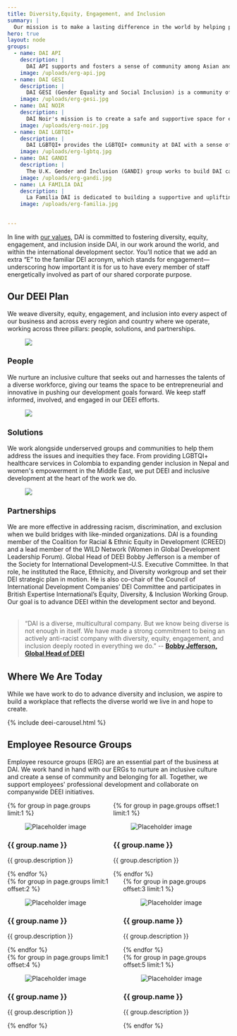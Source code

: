 ```yaml
---
title: Diversity,Equity, Engagement, and Inclusion
summary: |
  Our mission is to make a lasting difference in the world by helping people improve their lives. We rely on our diverse cultures, backgrounds, and points of view to advance our mission, and our success depends on fostering a workplace where everyone, everywhere feels valued and empowered. 
hero: true
layout: node
groups:
  - name: DAI API
    description: |
      DAI API supports and fosters a sense of community among Asian and Pacific Islander employees around the world. Its mission is to provide learning and mentorship opportunities for members to advance their professional growth and promote API educational, cultural, and social awareness.  
    image: /uploads/erg-api.jpg
  - name: DAI GESI
    description: |
      DAI GESI (Gender Equality and Social Inclusion) is a community of practice intended to build DAI’s capacity and awareness around gender equity and social inclusion and to develop and promote a nuanced, informed approach to GESI issues in DAI project activities and corporate practices. 
    image: /uploads/erg-gesi.jpg
  - name: DAI NOIR
    description: |
      DAI Noir's mission is to create a safe and supportive space for employees of African ancestry and their allies in DAI's corporate and project offices worldwide. The group partners with leaders to design and implement corporate policies and strategies that affect employees of African ancestry and to advocate for anti-racism, inclusion, and diversity across the company.
    image: /uploads/erg-noir.jpg
  - name: DAI LGBTQI+
    description: |
      DAI LGBTQI+ provides the LGBTQI+ community at DAI with a sense of belonging that fosters communication, support, and skill development. It promotes and supports corporate policies designed to address gender, issues of importance to sexually diverse communities, and the human rights of our staff, their families, and their loved ones. 
    image: /uploads/erg-lgbtq.jpg
  - name: DAI GANDI
    description: |
      The U.K. Gender and Inclusion (GANDI) group works to build DAI capacity and awareness around race, gender, and disability. They address the full spectrum of gender and social inclusion, focusing on the British context and related issues.
    image: /uploads/erg-gandi.jpg
  - name: LA FAMILIA DAI
    description: |
      La Familia DAI is dedicated to building a supportive and uplifting environment, networking, professional development, and advocacy for the Latino/a community. Its mission is to foster an inclusive, diverse, and anti-racist culture at DAI.
    image: /uploads/erg-familia.jpg

    
---
```

In line with [our values](/who-we-are/mission-and-values), DAI is committed to fostering diversity, equity, engagement, and inclusion inside DAI, in our work around the world, and within the international development sector. You’ll notice that we add an extra “E” to the familiar DEI acronym, which stands for engagement—underscoring how important it is for us to have every member of staff energetically involved as part of our shared corporate purpose.

<div class="deei-mosaic">

</div> 

## Our DEEI Plan

We weave diversity, equity, engagement, and inclusion into every aspect of our business and across every region and country where we operate, working across three pillars: people, solutions, and partnerships.

<div class="bulma">
  <article class="media">
    <figure class="media-left" style="align-self: center;">
      <p class="image  is-96x96" style="margin-bottom: 0;">
        <img class="mb-0" style="border: 0px; margin-bottom: 0px;" src="/uploads/deei-people.svg">
      </p>
    </figure>
    <div class="media-content">
      <div class="content pl-4" style="margin-bottom: 0;">
        <h3 style="font-size: 1.1rem;">People</h3>
        <p style="margin-bottom: 0;">
          We nurture an inclusive culture that seeks out and harnesses the talents of a diverse workforce, giving our teams the space to be entrepreneurial and innovative in pushing our development goals forward. We keep staff informed, involved, and engaged in our DEEI efforts.
        </p>
      </div>
      <nav class="level is-mobile">
        <div class="level-left">
          <a class="level-item">
            <span class="icon is-small"><i class="fas fa-reply"></i></span>
          </a>
          <a class="level-item">
            <span class="icon is-small"><i class="fas fa-retweet"></i></span>
          </a>
          <a class="level-item">
            <span class="icon is-small"><i class="fas fa-heart"></i></span>
          </a>
        </div>
      </nav>
    </div>
  </article>
  <article class="media">
    <figure class="media-left" style="align-self: center;">
      <p class="image  is-96x96" style="margin-bottom: 0;">
        <img class="mb-0" style="border: 0px; margin-bottom: 0px;" src="/uploads/deei-solution.svg">
      </p>
    </figure>
    <div class="media-content">
      <div class="content pl-4" style="margin-bottom: 0;">
        <h3 style="font-size: 1.1rem;">Solutions</h3>
        <p style="margin-bottom: 0;">
          We work alongside underserved groups and communities to help them address the issues and inequities they face. From providing LGBTQI+ healthcare services in Colombia to expanding gender inclusion in Nepal and women's empowerment in the Middle East, we put DEEI and inclusive development at the heart of the work we do.
        </p>
      </div>
      <nav class="level is-mobile">
        <div class="level-left">
          <a class="level-item">
            <span class="icon is-small"><i class="fas fa-reply"></i></span>
          </a>
          <a class="level-item">
            <span class="icon is-small"><i class="fas fa-retweet"></i></span>
          </a>
          <a class="level-item">
            <span class="icon is-small"><i class="fas fa-heart"></i></span>
          </a>
        </div>
      </nav>
    </div>
  </article>
  <article class="media">
    <figure class="media-left" style="align-self: center;">
      <p class="image  is-96x96" style="margin-bottom: 0;">
        <img class="mb-0" style="border: 0px; margin-bottom: 0px;" src="/uploads/deei-projects.svg">
      </p>
    </figure>
    <div class="media-content">
      <div class="content pl-4" style="margin-bottom: 0;">
        <h3 style="font-size: 1.1rem;">Partnerships</h3>
        <p style="margin-bottom: 0;">
          We are more effective in addressing racism, discrimination, and exclusion when we build bridges with like-minded organizations. DAI is a founding member of the Coalition for Racial & Ethnic Equity in Development (CREED) and a lead member of the WILD Network (Women in Global Development Leadership Forum). Global Head of DEEI Bobby Jefferson is a member of the Society for International Development–U.S. Executive Committee. In that role, he instituted the Race, Ethnicity, and Diversity workgroup and set their DEI strategic plan in motion. He is also co-chair of the Council of International Development Companies’ DEI Committee and participates in British Expertise International’s Equity, Diversity, & Inclusion Working Group. Our goal is to advance DEEI within the development sector and beyond.
        </p>
      </div>
    </div>
  </article>
</div>

<blockquote style="margin-top: 2rem; margin-bottom: 2rem;">“DAI is a diverse, multicultural company. But we know being diverse is not enough in itself. We have made a strong commitment to being an actively anti-racist company with diversity, equity, engagement, and inclusion deeply rooted in everything we do.” -- <strong><a href="https://www.dai.com/who-we-are/our-team/bobby-jefferson">Bobby Jefferson, Global Head of DEEI</a></strong></blockquote>

<h2 style="margin-top: 2rem;">Where We Are Today</h2>
<p>While we have work to do to advance diversity and inclusion, we aspire to build a workplace that reflects the diverse world we live in and hope to create.</p>

{% include deei-carousel.html %}


<h2>Employee Resource Groups</h2>
<p>Employee resource groups (ERG) are an essential part of the business at DAI. We work hand in hand with our ERGs to nurture an inclusive culture and create a sense of community and belonging for all. Together, we support employees' professional development and collaborate on companywide DEEI initiatives.</p>

<div class="bulma">
  <div class="container">
    <div class="columns">
      <div class="column">
        {% for group in page.groups limit:1 %}
        <div class="card is-fullheight">
          <div class="card-image">
            <figure class="image">
              <img src="{{ group.image }}" alt="Placeholder image">
            </figure>
          </div>
          <div class="card-content">
            <div class="content">
              <h3>{{ group.name }}</h3>
              <p>{{ group.description }}</p>
            </div>
          </div>
        </div>
        {% endfor %}
      </div>
      <div class="column">
        {% for group in page.groups offset:1 limit:1 %}
        <div class="card is-fullheight">
          <div class="card-image">
            <figure class="image">
              <img src="{{ group.image }}" alt="Placeholder image">
            </figure>
          </div>
          <div class="card-content">
            <div class="content">
              <h3>{{ group.name }}</h3>
              <p>{{ group.description }}</p>
            </div>
          </div>
        </div>
        {% endfor %}
      </div>
    </div>
    <div class="columns">
      <div class="column">
        {% for group in page.groups limit:1 offset:2 %}
        <div class="card is-fullheight">
          <div class="card-image">
            <figure class="image">
              <img src="{{ group.image }}" alt="Placeholder image">
            </figure>
          </div>
          <div class="card-content">
            <div class="content">
              <h3>{{ group.name }}</h3>
              <p>{{ group.description }}</p>
            </div>
          </div>
        </div>
        {% endfor %}
      </div>
      <div class="column">
        {% for group in page.groups offset:3 limit:1 %}
        <div class="card is-fullheight">
          <div class="card-image">
            <figure class="image">
              <img src="{{ group.image }}" alt="Placeholder image">
            </figure>
          </div>
          <div class="card-content">
            <div class="content">
              <h3>{{ group.name }}</h3>
              <p>{{ group.description }}</p>
            </div>
          </div>
        </div>
        {% endfor %}
      </div>
    </div>
    <div class="columns">
      <div class="column">
        {% for group in page.groups limit:1 offset:4 %}
        <div class="card is-fullheight">
          <div class="card-image">
            <figure class="image">
              <img src="{{ group.image }}" alt="Placeholder image">
            </figure>
          </div>
          <div class="card-content">
            <div class="content">
              <h3>{{ group.name }}</h3>
              <p>{{ group.description }}</p>
            </div>
          </div>
        </div>
        {% endfor %}
      </div>
      <div class="column">
        {% for group in page.groups offset:5 limit:1 %}
        <div class="card is-fullheight">
          <div class="card-image">
            <figure class="image">
              <img src="{{ group.image }}" alt="Placeholder image">
            </figure>
          </div>
          <div class="card-content">
            <div class="content">
              <h3>{{ group.name }}</h3>
              <p>{{ group.description }}</p>
            </div>
          </div>
        </div>
        {% endfor %}
      </div>
    </div>
  </div>
</div>